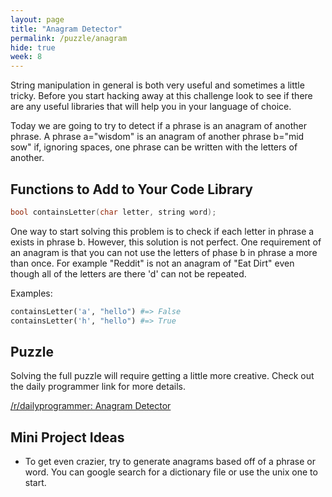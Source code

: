 ```yaml
---
layout: page
title: "Anagram Detector"
permalink: /puzzle/anagram
hide: true
week: 8
---
```


String manipulation in general is both very useful and sometimes a little tricky. Before you start hacking away at this challenge look to see if there are any useful libraries that will help you in your language of choice.

Today we are going to try to detect if a phrase is an anagram of another phrase. A phrase a="wisdom" is an anagram of another phrase b="mid sow" if, ignoring spaces, one phrase can be written with the letters of another.

## Functions to Add to Your Code Library


```c
bool containsLetter(char letter, string word);
```

One way to start solving this problem is to check if each letter in phrase a exists in phrase b. However, this solution is not perfect. One requirement of an anagram is that you can not use the letters of phase b in phrase a more than once. For example "Reddit" is not an anagram of "Eat Dirt" even though all of the letters are there 'd' can not be repeated.

Examples:

```python
containsLetter('a', "hello") #=> False
containsLetter('h', "hello") #=> True
```

## Puzzle

Solving the full puzzle will require getting a little more creative. Check out the daily programmer link for more details.


[/r/dailyprogrammer: Anagram Detector](https://www.reddit.com/r/dailyprogrammer/comments/52enht/20160912_challenge_283_easy_anagram_detector/)

## Mini Project Ideas

* To get even crazier, try to generate anagrams based off of a phrase or word. You can google search for a dictionary file or use the unix one to start.
